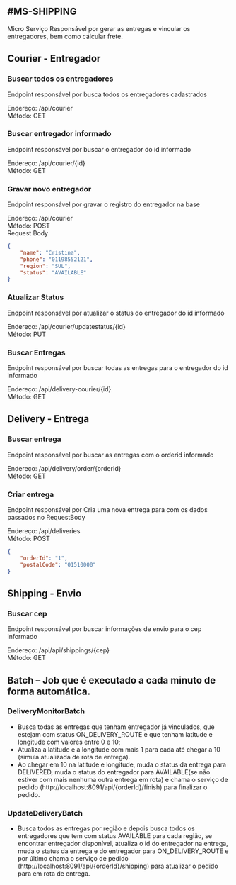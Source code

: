 #MS-SHIPPING
------------------------------------------------------------------------------------------
<p>Micro Serviço Responsável por gerar as entregas e vincular os entregadores, bem como cálcular frete.</p>

## Courier - Entregador

### Buscar todos os entregadores
<p>Endpoint responsável por busca todos os entregadores cadastrados</p>

Endereço: /api/courier <br>
Método: GET <br>

### Buscar entregador informado
<p>Endpoint responsável por buscar o entregador do id informado</p>

Endereço: /api/courier/{id} <br>
Método: GET <br>

### Gravar novo entregador 
<p>Endpoint responsável por gravar o registro do entregador na base</p>

Endereço: /api/courier <br>
Método: POST <br>
Request Body<br>
```json
{
    "name": "Cristina",
    "phone": "01198552121",
    "region": "SUL",
    "status": "AVAILABLE" 
}
```
### Atualizar Status
<p>Endpoint responsável por atualizar o status do entregador do id informado</p>

Endereço: /api/courier/updatestatus/{id} <br>
Método: PUT <br>

### Buscar Entregas
<p>Endpoint responsável por buscar todas as entregas para o entregador do id informado</p>

Endereço: /api/delivery-courier/{id} <br>
Método: GET <br>


## Delivery - Entrega

### Buscar entrega
<p>Endpoint responsável por buscar as entregas com o orderid informado</p>

Endereço: /api/delivery/order/{orderId} <br>
Método: GET <br>

### Criar entrega
<p>Endpoint responsável por Cria uma nova entrega para com os dados passados no RequestBody</p>

Endereço: /api/deliveries <br>
Método: POST <br>
```json
{
    "orderId": "1",
    "postalCode": "01510000"
}
```

## Shipping - Envio

### Buscar cep
<p>Endpoint responsável por buscar informações de envio para o cep informado</p>

Endereço: /api/api/shippings/{cep} <br>
Método: GET <br>


## Batch – Job que é executado a cada minuto de forma automática.

### DeliveryMonitorBatch

- Busca todas as entregas que tenham entregador já vinculados, que estejam com status ON_DELIVERY_ROUTE e que tenham latitude e longitude com valores entre 0 e 10;
- Atualiza a latitude e a longitude com mais 1 para cada até chegar a 10 (simula atualizada de rota de entrega).
- Ao chegar em 10 na latitude e longitude, muda o status da entrega para DELIVERED, muda o status do entregador para AVAILABLE(se não estiver com mais nenhuma outra entrega em rota) e chama o serviço de pedido (http://localhost:8091/api/{orderId}/finish) para finalizar o pedido.

### UpdateDeliveryBatch
- Busca todos as entregas por região e depois busca todos os entregadores que tem com status AVAILABLE para cada região, se encontrar entregador disponível, atualiza o id do entregador na entrega, muda o status da entrega e do entregador para ON_DELIVERY_ROUTE e por último chama o serviço de pedido  (http://localhost:8091/api/{orderId}/shipping) para atualizar o pedido para em rota de entrega. 

